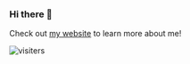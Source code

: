### Hi there 👋

Check out [my website](omarkawach.github.io) to learn more about me!

![visiters](https://visitor-badge.glitch.me/badge?page_id=omarkawach.omarkawach)
